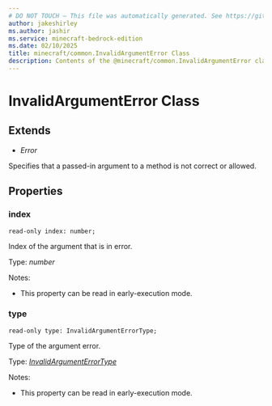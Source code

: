 ```yaml
---
# DO NOT TOUCH — This file was automatically generated. See https://github.com/mojang/minecraftapidocsgenerator to modify descriptions, examples, etc.
author: jakeshirley
ms.author: jashir
ms.service: minecraft-bedrock-edition
ms.date: 02/10/2025
title: minecraft/common.InvalidArgumentError Class
description: Contents of the @minecraft/common.InvalidArgumentError class.
---
```

# InvalidArgumentError Class

## Extends
- *Error*

Specifies that a passed-in argument to a method is not correct or allowed.

## Properties

### **index**
`read-only index: number;`

Index of the argument that is in error.

Type: *number*

Notes:
  - This property can be read in early-execution mode.

### **type**
`read-only type: InvalidArgumentErrorType;`

Type of the argument error.

Type: [*InvalidArgumentErrorType*](InvalidArgumentErrorType.md)

Notes:
  - This property can be read in early-execution mode.
